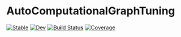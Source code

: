 # AutoComputationalGraphTuning

[![Stable](https://img.shields.io/badge/docs-stable-blue.svg)](https://kchu25.github.io/AutoComputationalGraphTuning.jl/stable/)
[![Dev](https://img.shields.io/badge/docs-dev-blue.svg)](https://kchu25.github.io/AutoComputationalGraphTuning.jl/dev/)
[![Build Status](https://github.com/kchu25/AutoComputationalGraphTuning.jl/actions/workflows/CI.yml/badge.svg?branch=main)](https://github.com/kchu25/AutoComputationalGraphTuning.jl/actions/workflows/CI.yml?query=branch%3Amain)
[![Coverage](https://codecov.io/gh/kchu25/AutoComputationalGraphTuning.jl/branch/main/graph/badge.svg)](https://codecov.io/gh/kchu25/AutoComputationalGraphTuning.jl)
